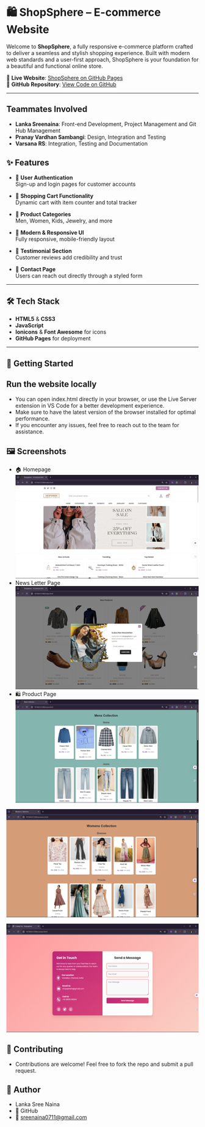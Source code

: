 # 🛍️ ShopSphere – E-commerce Website

Welcome to **ShopSphere**, a fully responsive e-commerce platform crafted to deliver a seamless and stylish shopping experience. Built with modern web standards and a user-first approach, ShopSphere is your foundation for a beautiful and functional online store.

🔗 **Live Website**: [ShopSphere on GitHub Pages](https://lankasreenaina.github.io/shopsphere_website_webprog/)  
📁 **GitHub Repository**: [View Code on GitHub](https://github.com/lankasreenaina/shopsphere_website_webprog)

---
## Teammates Involved
- **Lanka Sreenaina**: Front-end Development, Project Management and Git Hub Management
- **Pranay Vardhan Sambangi**: Design, Integration and Testing
- **Varsana RS**: Integration, Testing and Documentation


## ✨ Features

- 🔐 **User Authentication**  
  Sign-up and login pages for customer accounts

- 🛒 **Shopping Cart Functionality**  
  Dynamic cart with item counter and total tracker

- 🧢 **Product Categories**  
  Men, Women, Kids, Jewelry, and more

- 🎨 **Modern & Responsive UI**  
  Fully responsive, mobile-friendly layout

- 📢 **Testimonial Section**  
  Customer reviews add credibility and trust

- 📨 **Contact Page**  
  Users can reach out directly through a styled form

---

## 🛠️ Tech Stack

- **HTML5** & **CSS3**
- **JavaScript** 
- **Ionicons** & **Font Awesome** for icons
- **GitHub Pages** for deployment

---

## 🚀 Getting Started


## Run the website locally
- You can open index.html directly in your browser, or use the Live Server extension in VS Code for a better development experience.
- Make sure to have the latest version of the browser installed for optimal performance.
- If you encounter any issues, feel free to reach out to the team for assistance.

## 🖼️ Screenshots

- 🏠 Homepage
![Home page](./assets/screenshots/home.png)
- News Letter Page
![News Letter](.\assets\screenshots\image.png)
- 🛍️ Product Page
![Mens Products](.\assets\screenshots\image1.png)

![Women Products](.\assets\screenshots\image2.png)

![Contact Us](.\assets\screenshots\image3.png)

## 🤝 Contributing
- Contributions are welcome! Feel free to fork the repo and submit a pull request.
## 👤 Author
- Lanka Sree Naina
- 🔗 GitHub
- 📧 sreenaina0711@gmail.com

